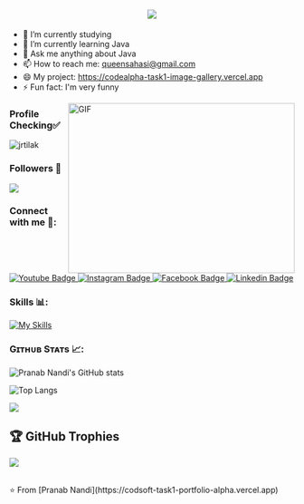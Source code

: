 <h1 align="center">
    <img src="https://readme-typing-svg.herokuapp.com?color=E22FE4&width=380&height=28&lines=Nice+To+Meet+You;Hi👋+I'm+Pranab+Nandi+..;I'm+a+Computer+Science+Engineering+Student+...;I'm+a+Youtuber;Freelancer+Available;Learner+Coder;Nice+To+Meet+You+....&center=true"></a></h1>


- 🔭 I’m currently studying
- 🌱 I’m currently learning Java
- 💬 Ask me anything about Java 
- 📫 How to reach me: queensahasi@gmail.com
- 😄 My project: https://codealpha-task1-image-gallery.vercel.app
- ⚡ Fun fact: I'm very funny


<a target="_blank" align="left">
  <img style="object-fit: cover; object-position: center;" align="right" top="500" height="300" width="400" alt="GIF" src="https://miro.medium.com/max/1360/1*IRGHmiGsa16stedQvIaZfw.gif">
</a>

### Profile Checking✅
<p align="left"> <img src="https://komarev.com/ghpvc/?username=Riku001-raj&label=Profile%20views&color=0e75b6&style=flat" alt="jrtilak" /> </p>

### Followers 👾
[![](https://img.shields.io/github/followers/Riku001-raj?label=GitHub%20Followers)](https://github.com/Anjana113-hub)
  
### Connect with me 🌟:
<div id="badges">
  <a href="https://github.com/Riku001-raj"
    <img src="https://img.shields.io/badge/Github-white?style=for-the-badge&logo=Github&logoColor=black" alt="Github Badge"/>
  </a>
  <a href="https://www.youtube.com/@coolmind0124?si=72N485-Zwn-o8F1z">
    <img src="https://img.shields.io/badge/YouTube-red?style=for-the-badge&logo=youtube&logoColor=white" alt="Youtube Badge"/>
  </a>
   <a href="https://www.instagram.com/anjanakarmakar7/?hl=en">
    <img src="https://img.shields.io/badge/Instagram-purple?style=for-the-badge&logo=instagram&logoColor=white" alt="Instagram Badge"/>
  </a>
   <a href="https://m.facebook.com/anjana.karmakar.50999/">
    <img src="https://img.shields.io/badge/Facebook-green?style=for-the-badge&logo=facebook&logoColor=white" alt="Facebook Badge"/>
  </a>
   <a href="https://www.linkedin.com/in/anjana-karmakar">
    <img src="https://img.shields.io/badge/Linkedin-blue?style=for-the-badge&logo=linkedin&logoColor=white" alt="Linkedin Badge"/>
  </a>
</div>

### Skills 📊:
[![My Skills](https://skillicons.dev/icons?i=html,python,java,c,github,git)](https://skillicons.dev)

### Gɪᴛʜᴜʙ Sᴛᴀᴛs 📈:

![Pranab Nandi's GitHub stats](https://github-readme-stats.vercel.app/api?username=Riku001-raj&show_icons=true&theme=dark&rank_icon=github)

![Top Langs](https://github-readme-stats.vercel.app/api/top-langs/?username=Riku001-raj&theme=dark)

![](https://github-readme-streak-stats.herokuapp.com/?user=Riku001-raj&theme=radical&hide_border=false)

## 🏆 GitHub Trophies
![](https://github-profile-trophy.vercel.app/?username=Riku001-raj&theme=radical&no-frame=false&no-bg=true&margin-w=4)
<!--START_SECTION:waka-->


<br>
⭐️ From [Pranab Nandi](https://codsoft-task1-portfolio-alpha.vercel.app)
